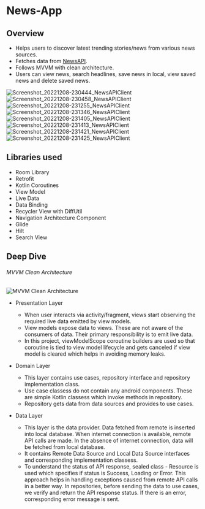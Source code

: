 # News-App
## Overview
* Helps users to discover latest trending stories/news from various news sources. 
* Fetches data from [NewsAPI](https://newsapi.org/). 
* Follows MVVM with clean architecture.
* Users can view news, search headlines, save news in local, view saved news and delete saved news.

![Screenshot_20221208-230444_NewsAPIClient](https://user-images.githubusercontent.com/39825424/206525974-b30a56a9-f831-427e-a042-513d75ae6f69.jpg)
![Screenshot_20221208-230458_NewsAPIClient](https://user-images.githubusercontent.com/39825424/206526071-23de0cb5-d158-4a32-bf4b-2208ef548549.jpg)
![Screenshot_20221208-231255_NewsAPIClient](https://user-images.githubusercontent.com/39825424/206526136-72b9825c-cce8-4cba-a3fb-3bd286173ef5.jpg)
![Screenshot_20221208-231346_NewsAPIClient](https://user-images.githubusercontent.com/39825424/206526184-0d64a893-f7e2-4e09-8821-69ce7eacf733.jpg)
![Screenshot_20221208-231405_NewsAPIClient](https://user-images.githubusercontent.com/39825424/206526214-fec01175-0126-48b9-8c45-41a340c731aa.jpg)
![Screenshot_20221208-231413_NewsAPIClient](https://user-images.githubusercontent.com/39825424/206526246-2510983b-6435-4d92-b9fb-37a08182dcd8.jpg)
![Screenshot_20221208-231421_NewsAPIClient](https://user-images.githubusercontent.com/39825424/206526281-bdfad178-cec3-4096-94e4-5a8739b444ee.jpg)
![Screenshot_20221208-231425_NewsAPIClient](https://user-images.githubusercontent.com/39825424/206526333-e77b9391-ee81-418d-ad31-e31d8c1ecc84.jpg)


## Libraries used
* Room Library
* Retrofit
* Kotlin Coroutines
* View Model
* Live Data
* Data Binding
* Recycler View with DiffUtil
* Navigation Architecture Component
* Glide
* Hilt
* Search View

## Deep Dive
###### MVVM Clean Architecture
![MVVM Clean Architecture](https://user-images.githubusercontent.com/39825424/206482851-5dac75fe-1bbc-4f4b-ac48-a6ee51614ee7.jpg)

* Presentation Layer
   * When user interacts via activity/fragment, views start observing the required live data emitted by view models.
   * View models expose data to views. These are not aware of the consumers of data. Their primary responsibility is to emit live data.
   * In this project, viewModelScope coroutine builders are used so that coroutine is tied to view model lifecycle and gets canceled if view model is cleared which helps in avoiding memory leaks.

* Domain Layer
  * This layer contains use cases, repository interface and repository implementation class.
  * Use case classess do not contain any android components. These are simple Kotlin classess which invoke methods in repository.
  * Repository gets data from data sources and provides to use cases.

* Data Layer
   * This layer is the data provider. Data fetched from remote is inserted into local database. When internet connection is available, remote API calls are made. In the absence of internet connection, data will be fetched from local database.
   * It contains Remote Data Source and Local Data Source interfaces and corresponding implementation classess.
   * To understand the status of API response, sealed class - Resource is used which specifies if status is Success, Loading or Error. This approach helps in handling exceptions caused from remote API calls in a better way. In repositories, before sending the data to use cases, we verify and return the API response status. If there is an error, corresponding error message is sent.


  
